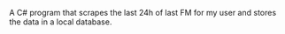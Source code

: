 A C# program that scrapes the last 24h of last FM for my user and stores the data in a local database.
